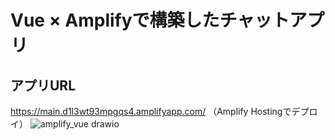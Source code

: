 # Vue × Amplifyで構築したチャットアプリ

## アプリURL
https://main.d1l3wt93mpgqs4.amplifyapp.com/
（Amplify Hostingでデプロイ）
![amplify_vue drawio](https://github.com/koshi-sharkbait/amplify-vue/assets/120157706/c9497fd3-a7e9-4c12-bb3e-cc8d3111ae1c)
